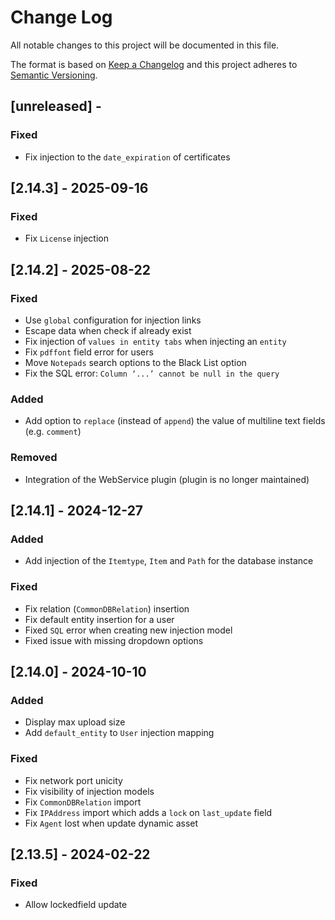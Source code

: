 # Change Log

All notable changes to this project will be documented in this file.

The format is based on [Keep a Changelog](http://keepachangelog.com/)
and this project adheres to [Semantic Versioning](http://semver.org/).

## [unreleased] - 

### Fixed
- Fix injection to the `date_expiration` of certificates

## [2.14.3] - 2025-09-16

### Fixed

- Fix `License` injection

## [2.14.2] - 2025-08-22

### Fixed

- Use `global`  configuration for injection links
- Escape  data when check if already exist
- Fix injection of `values in entity tabs` when injecting an `entity`
- Fix `pdffont` field error for users
- Move `Notepads` search options to the Black List option
- Fix the SQL error: `Column ‘...’ cannot be null in the query`


### Added

- Add option to `replace` (instead of `append`)  the value of multiline text fields (e.g. `comment`)


### Removed

- Integration of the WebService plugin (plugin is no longer maintained)


## [2.14.1] - 2024-12-27

### Added

- Add injection of the ```Itemtype```, ```Item``` and ```Path``` for the database instance

### Fixed

- Fix relation (`CommonDBRelation`) insertion
- Fix default entity insertion for a user
- Fixed `SQL` error when creating new injection model
- Fixed issue with missing dropdown options

## [2.14.0] - 2024-10-10

### Added

- Display max upload size
- Add ```default_entity``` to ```User``` injection mapping

### Fixed

- Fix network port unicity
- Fix visibility of injection models
- Fix ```CommonDBRelation``` import
- Fix ```IPAddress``` import which adds a ```lock``` on ```last_update``` field
- Fix ```Agent``` lost when update dynamic asset

## [2.13.5] - 2024-02-22


### Fixed

- Allow lockedfield update
